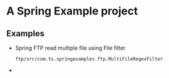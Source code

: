 # A Spring Example project


## Examples

*   Spring FTP read multiple file using File filter 
        
        ftp/src/com.ts.springexamples.ftp.MultiFileRegexFilter
*   